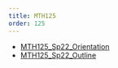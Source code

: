 ```yaml
---
title: MTH125
order: 125
---
```


* [MTH125_Sp22_Orientation](MTH125_Sp22_Orientation.pdf)
* [MTH125_Sp22_Outline](MTH125_Sp22_Outline.pdf)
